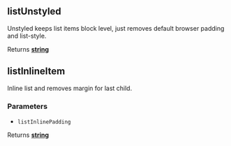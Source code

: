 <!-- Generated by documentation.js. Update this documentation by updating the source code. -->

## listUnstyled

Unstyled keeps list items block level, just removes default browser padding and list-style.

Returns **[string][1]** 

## listInlineItem

Inline list and removes margin for last child.

### Parameters

-   `listInlinePadding`  

Returns **[string][1]** 

[1]: https://developer.mozilla.org/docs/Web/JavaScript/Reference/Global_Objects/String
